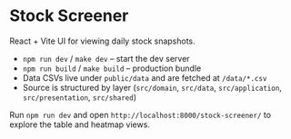 # Stock Screener

React + Vite UI for viewing daily stock snapshots.

- `npm run dev` / `make dev` – start the dev server
- `npm run build` / `make build` – production bundle
- Data CSVs live under `public/data` and are fetched at `/data/*.csv`
- Source is structured by layer (`src/domain`, `src/data`, `src/application`, `src/presentation`, `src/shared`)

Run `npm run dev` and open `http://localhost:8000/stock-screener/` to explore the table and heatmap views.
